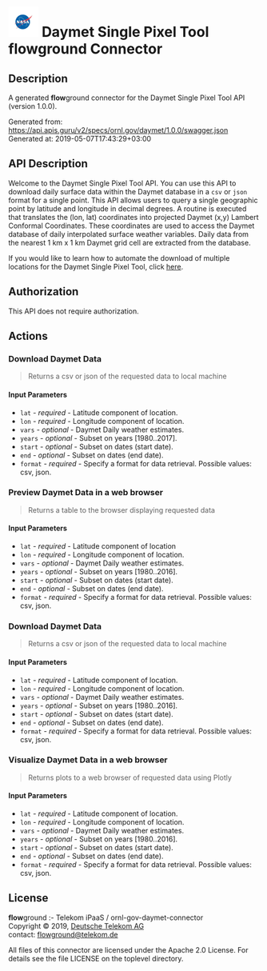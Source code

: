 # ![LOGO](logo.png) Daymet Single Pixel Tool **flow**ground Connector

## Description

A generated **flow**ground connector for the Daymet Single Pixel Tool API (version 1.0.0).

Generated from: https://api.apis.guru/v2/specs/ornl.gov/daymet/1.0.0/swagger.json<br/>
Generated at: 2019-05-07T17:43:29+03:00

## API Description

Welcome to the Daymet Single Pixel Tool API. You can use this API to download daily surface data within the Daymet database in a `csv` or `json` format for a single point. This API allows users to query a single geographic point by latitude and longitude in decimal degrees. A routine is executed that translates the (lon, lat) coordinates into projected Daymet (x,y) Lambert Conformal Coordinates. These coordinates are used to access the Daymet database of daily interpolated surface weather variables. Daily data from the nearest 1 km x 1 km Daymet grid cell are extracted from the database.

If you would like to learn how to automate the download of multiple locations for the Daymet Single Pixel Tool, click [here](https://github.com/ornldaac/daymet-single-pixel-batch).

## Authorization

This API does not require authorization.

## Actions

### Download Daymet Data

> Returns a csv or json of the requested data to local machine

#### Input Parameters
* `lat` - _required_ - Latitude component of location.
* `lon` - _required_ - Longitude component of location.
* `vars` - _optional_ - Daymet Daily weather estimates.
* `years` - _optional_ - Subset on years [1980..2017].
* `start` - _optional_ - Subset on dates (start date).
* `end` - _optional_ - Subset on dates (end date).
* `format` - _required_ - Specify a format for data retrieval.
    Possible values: csv, json.

### Preview Daymet Data in a web browser

> Returns a table to the browser displaying requested data

#### Input Parameters
* `lat` - _required_ - Latitude component of location
* `lon` - _required_ - Longitude component of location.
* `vars` - _optional_ - Daymet Daily weather estimates.
* `years` - _optional_ - Subset on years [1980..2016].
* `start` - _optional_ - Subset on dates (start date).
* `end` - _optional_ - Subset on dates (end date).
* `format` - _required_ - Specify a format for data retrieval.
    Possible values: csv, json.

### Download Daymet Data

> Returns a csv or json of the requested data to local machine

#### Input Parameters
* `lat` - _required_ - Latitude component of location.
* `lon` - _required_ - Longitude component of location.
* `vars` - _optional_ - Daymet Daily weather estimates.
* `years` - _optional_ - Subset on years [1980..2016].
* `start` - _optional_ - Subset on dates (start date).
* `end` - _optional_ - Subset on dates (end date).
* `format` - _required_ - Specify a format for data retrieval.
    Possible values: csv, json.

### Visualize Daymet Data in a web browser

> Returns plots to a web browser of requested data using Plotly

#### Input Parameters
* `lat` - _required_ - Latitude component of location.
* `lon` - _required_ - Longitude component of location.
* `vars` - _optional_ - Daymet Daily weather estimates.
* `years` - _optional_ - Subset on years [1980..2016].
* `start` - _optional_ - Subset on dates (start date).
* `end` - _optional_ - Subset on dates (end date).
* `format` - _required_ - Specify a format for data retrieval.
    Possible values: csv, json.

## License

**flow**ground :- Telekom iPaaS / ornl-gov-daymet-connector<br/>
Copyright © 2019, [Deutsche Telekom AG](https://www.telekom.de)<br/>
contact: flowground@telekom.de

All files of this connector are licensed under the Apache 2.0 License. For details
see the file LICENSE on the toplevel directory.
